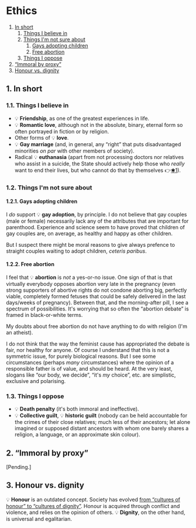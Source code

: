 # Ethics

1. [In short](#1-in-short)
   1. [Things I believe in](#11-things-i-believe-in)
   1. [Things I'm not sure about](#12-things-im-not-sure-about)
      1. [Gays adopting children](#121-gays-adopting-children)
      1. [Free abortion](#122-free-abortion)
   1. [Things I oppose](#13-things-i-oppose)
1. [&ldquo;Immoral by proxy&rdquo;](#2-immoral-by-proxy)
1. [Honour vs. dignity](#3-honour-vs-dignity)

## 1. In short

### 1.1. Things I believe in

* 💡&nbsp;**Friendship**, as one of the greatest experiences in life.
* 💡&nbsp;**Romantic love**, although not in the absolute, binary, eternal form so often portrayed in fiction or by religion.
* Other forms of 💡&nbsp;**love**.
* 💡&nbsp;**Gay marriage** (and, in general, any &ldquo;right&rdquo; that puts disadvantaged minorities *on par* with other members of
  society).
* Radical 💡&nbsp;**euthanasia** (apart from not processing doctors nor relatives who assist in a suicide, the State should actively help those
  who *really* want to end their lives, but who cannot do that by themselves :point_right:[&#10033;1](footnotes.md#1)).

### 1.2. Things I'm not sure about

#### 1.2.1. Gays adopting children

I *do* support 💡&nbsp;**gay adoption**, by principle.
I do not believe that gay couples (male or female) necessarily lack any of the attributes that are important for parenthood.
Experience and science seem to have proved that children of gay couples are, on average, as healthy and happy as other children.

But I suspect there might be moral reasons to give always prefence to straight couples waiting to adopt children, *ceteris paribus*.

#### 1.2.2. Free abortion

I feel that 💡&nbsp;**abortion** is *not* a yes-or-no issue.
One sign of that is that virtually everybody opposes abortion very late in the pregnancy (even strong supporters of abortive rights do not condone aborting big,
perfectly viable, completely formed fetuses that could be safely delivered in the last days/weeks of pregnancy).
Between that, and the morning-after pill, I see a spectrum of possibilities.
It's worrying that so often the &ldquo;abortion debate&rdquo; is framed in black-or-white terms.

My doubts about free abortion do not have anything to do with religion (I'm an atheist).

I do not think that the way the feminist cause has appropriated the debate is fair, nor healthy for anyone.
Of course I understand that this is not a symmetric issue, for purely biological reasons.
But I see some circumstances (perhaps *many* circumstances) where the opinion of a responsible father is of value, and should be heard.
At the very least, slogans like &ldquo;our body, we decide&rdquo;, &ldquo;it's *my* choice&rdquo;, etc. are simplistic, exclusive and polarising.

### 1.3. Things I oppose

* 💡&nbsp;**Death penalty** (it's both immoral and ineffective).
* 💡&nbsp;**Collective guilt**, 💡&nbsp;**historic guilt** (nobody can be held accountable for the crimes of their close
  relatives; much less of their ancestors; let alone imagined or supposed distant ancestors with whom one barely shares a religion, a language, or an
  approximate skin colour).

## 2. &ldquo;Immoral by proxy&rdquo;

\[Pending.\]

## 3. Honour vs. dignity

💡&nbsp;**Honour** is an outdated concept.
Society has evolved
[from &ldquo;cultures of honour&rdquo; to &ldquo;cultures of dignity&rdquo;](http://heterodoxacademy.org/2016/03/26/victimhood-culture-at-emory/).
Honour is acquired through conflict and violence, and relies on the opinion of others.
💡&nbsp;**Dignity**, on the other hand, is universal and egalitarian.
